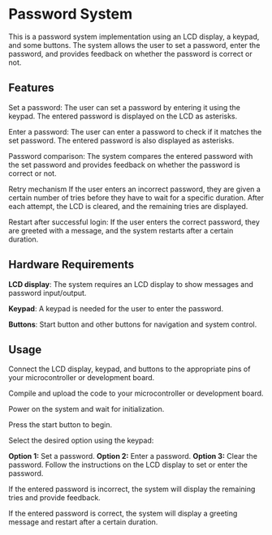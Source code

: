 # Password System 
This is a password system implementation using an LCD display, a keypad, and some buttons. The system allows the user to set a password, enter the password, and provides feedback on whether the password is correct or not.

## Features
 Set a password: The user can set a password by entering it using the keypad. The entered password is displayed on the LCD as asterisks.

 Enter a password: The user can enter a password to check if it matches the set password. The entered password is also displayed as asterisks.

 Password comparison: The system compares the entered password with the set password and provides feedback on whether the password is correct or not.

 Retry mechanism If the user enters an incorrect password, they are given a certain number of tries before they have to wait for a specific duration. After each attempt, the LCD is cleared, and the remaining tries are displayed.

Restart after successful login: If the user enters the correct password, they are greeted with a message, and the system restarts after a certain duration.

## Hardware Requirements
 **LCD display**: The system requires an LCD display to show messages and password input/output.

 **Keypad**: A keypad is needed for the user to enter the password.

**Buttons**: Start button and other buttons for navigation and system control.

## Usage
Connect the LCD display, keypad, and buttons to the appropriate pins of your microcontroller or development board.

Compile and upload the code to your microcontroller or development board.

Power on the system and wait for initialization.

Press the start button to begin.

Select the desired option using the keypad:

**Option 1:** Set a password.
**Option 2:** Enter a password.
**Option 3:** Clear the password.
Follow the instructions on the LCD display to set or enter the password.

If the entered password is incorrect, the system will display the remaining tries and provide feedback.

If the entered password is correct, the system will display a greeting message and restart after a certain duration.
